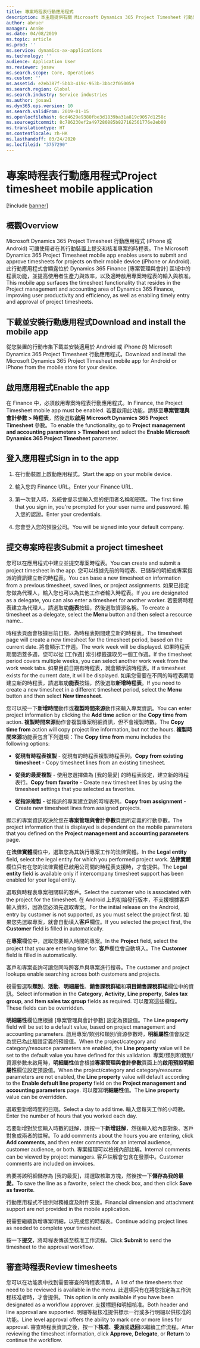 ```yaml
---
title: 專案時程表行動應用程式
description: 本主題提供有關 Microsoft Dynamics 365 Project Timesheet 行動應用程式的資訊。 專案時程表行動應用程式可讓使用者在其行動裝置上提交和核准專案的時程表。
author: abruer
manager: AnnBe
ms.date: 04/08/2019
ms.topic: article
ms.prod: ''
ms.service: dynamics-ax-applications
ms.technology: ''
audience: Application User
ms.reviewer: josaw
ms.search.scope: Core, Operations
ms.custom: ''
ms.assetid: e2eb387f-5bb3-419c-953b-3bbc2f050059
ms.search.region: Global
ms.search.industry: Service industries
ms.author: josaw1
ms.dyn365.ops.version: 10
ms.search.validFrom: 2019-01-15
ms.openlocfilehash: 6cd4629e9380fbe3d1839ba31a819c9057d1258c
ms.sourcegitcommit: 8c786230ef2a497280885b827162561776e2eb00
ms.translationtype: HT
ms.contentlocale: zh-HK
ms.lasthandoff: 03/24/2020
ms.locfileid: "3757290"
---
```

# <a name="project-timesheet-mobile-application"></a><span data-ttu-id="d57ce-104">專案時程表行動應用程式</span><span class="sxs-lookup"><span data-stu-id="d57ce-104">Project timesheet mobile application</span></span>

[!include [banner](../includes/banner.md)]

## <a name="overview"></a><span data-ttu-id="d57ce-105">概觀</span><span class="sxs-lookup"><span data-stu-id="d57ce-105">Overview</span></span>

<span data-ttu-id="d57ce-106">Microsoft Dynamics 365 Project Timesheet 行動應用程式 (iPhone 或 Android) 可讓使用者在其行動裝置上提交和核准專案的時程表。</span><span class="sxs-lookup"><span data-stu-id="d57ce-106">The Microsoft Dynamics 365 Project Timesheet mobile app enables users to submit and approve timesheets for projects on their mobile device (iPhone or Android).</span></span> <span data-ttu-id="d57ce-107">此行動應用程式會顯露位於 Dynamics 365 Finance [專案管理與會計] 區域中的程表功能，並提高使用者生產力與效率，以及適時啟用專案時程表的輸入與核准。</span><span class="sxs-lookup"><span data-stu-id="d57ce-107">This mobile app surfaces the timesheet functionality that resides in the Project management and accounting area of Dynamics 365 Finance, improving user productivity and efficiency, as well as enabling timely entry and approval of project timesheets.</span></span>

## <a name="download-and-install-the-mobile-app"></a><span data-ttu-id="d57ce-108">下載並安裝行動應用程式</span><span class="sxs-lookup"><span data-stu-id="d57ce-108">Download and install the mobile app</span></span>

<span data-ttu-id="d57ce-109">從您裝置的行動市集下載並安裝適用於 Android 或 iPhone 的 Microsoft Dynamics 365 Project Timesheet 行動應用程式。</span><span class="sxs-lookup"><span data-stu-id="d57ce-109">Download and install the Microsoft Dynamics 365 Project Timesheet mobile app for Android or iPhone from the mobile store for your device.</span></span>

## <a name="enable-the-app"></a><span data-ttu-id="d57ce-110">啟用應用程式</span><span class="sxs-lookup"><span data-stu-id="d57ce-110">Enable the app</span></span> 

<span data-ttu-id="d57ce-111">在 Finance 中，必須啟用專案時程表行動應用程式。</span><span class="sxs-lookup"><span data-stu-id="d57ce-111">In Finance, the Project Timesheet mobile app must be enabled.</span></span> <span data-ttu-id="d57ce-112">若要啟用此功能，請移至**專案管理與會計參數 \> 時程表**，然後選取**啟用 Microsoft Dynamics 365 Project Timesheet** 參數。</span><span class="sxs-lookup"><span data-stu-id="d57ce-112">To enable the functionality, go to **Project management and accounting parameters \> Timesheet** and select the **Enable Microsoft Dynamics 365 Project Timesheet** parameter.</span></span>

## <a name="sign-in-to-the-app"></a><span data-ttu-id="d57ce-113">登入應用程式</span><span class="sxs-lookup"><span data-stu-id="d57ce-113">Sign in to the app</span></span>

1.  <span data-ttu-id="d57ce-114">在行動裝置上啟動應用程式。</span><span class="sxs-lookup"><span data-stu-id="d57ce-114">Start the app on your mobile device.</span></span>

2.  <span data-ttu-id="d57ce-115">輸入您的 Finance URL。</span><span class="sxs-lookup"><span data-stu-id="d57ce-115">Enter your Finance URL.</span></span>

3.  <span data-ttu-id="d57ce-116">第一次登入時，系統會提示您輸入您的使用者名稱和密碼。</span><span class="sxs-lookup"><span data-stu-id="d57ce-116">The first time that you sign in, you're prompted for your user name and password.</span></span> <span data-ttu-id="d57ce-117">輸入您的認證。</span><span class="sxs-lookup"><span data-stu-id="d57ce-117">Enter your credentials.</span></span>

4.  <span data-ttu-id="d57ce-118">您會登入您的預設公司。</span><span class="sxs-lookup"><span data-stu-id="d57ce-118">You will be signed into your default company.</span></span>

## <a name="submit-a-project-timesheet"></a><span data-ttu-id="d57ce-119">提交專案時程表</span><span class="sxs-lookup"><span data-stu-id="d57ce-119">Submit a project timesheet</span></span>

<span data-ttu-id="d57ce-120">您可以在應用程式中建立並提交專案時程表。</span><span class="sxs-lookup"><span data-stu-id="d57ce-120">You can create and submit a project timesheet in the app.</span></span> <span data-ttu-id="d57ce-121">您可以根據先前的時程表、已儲存的明細或專案指派的資訊建立新的時程表。</span><span class="sxs-lookup"><span data-stu-id="d57ce-121">You can base a new timesheet on information from a previous timesheet, saved lines, or project assignments.</span></span> <span data-ttu-id="d57ce-122">如果已指定您做為代理人，輸入您也可以為其他工作者輸入時程表。</span><span class="sxs-lookup"><span data-stu-id="d57ce-122">If you are designated as a delegate, you can also enter a timesheet for another worker.</span></span> <span data-ttu-id="d57ce-123">若要將時程表建立為代理人，請選取**功能表**按鈕，然後選取資源名稱。</span><span class="sxs-lookup"><span data-stu-id="d57ce-123">To create a timesheet as a delegate, select the **Menu** button and then select a resource name..</span></span>

<span data-ttu-id="d57ce-124">時程表頁面會根據目前日期，為時程表期間建立新的時程表。</span><span class="sxs-lookup"><span data-stu-id="d57ce-124">The timesheet page will create a new timesheet for the timesheet period, based on the current date.</span></span> <span data-ttu-id="d57ce-125">將會顯示工作週。</span><span class="sxs-lookup"><span data-stu-id="d57ce-125">The work week will be displayed.</span></span> <span data-ttu-id="d57ce-126">如果時程表期間涵蓋多週，您可以從 [工作週] 索引標籤選取另一個工作週。</span><span class="sxs-lookup"><span data-stu-id="d57ce-126">If the timesheet period covers multiple weeks, you can select another work week from the work week tabs.</span></span>
<span data-ttu-id="d57ce-127">如果目前日期有時程表，就會顯示該時程表。</span><span class="sxs-lookup"><span data-stu-id="d57ce-127">If a timesheet exists for the current date, it will be displayed.</span></span> <span data-ttu-id="d57ce-128">如果您需要在不同的時程表期間建立新的時程表，請選取**功能表**按鈕，然後選取**新增時程表**。</span><span class="sxs-lookup"><span data-stu-id="d57ce-128">If you need to create a new timesheet in a different timesheet period, select the **Menu** button and then select **New timesheet**.</span></span>

<span data-ttu-id="d57ce-129">您可以按一下**新增時間**動作或**複製時間來源**動作來輸入專案資訊。</span><span class="sxs-lookup"><span data-stu-id="d57ce-129">You can enter project information by clicking the **Add time** action or the **Copy time from** action.</span></span> <span data-ttu-id="d57ce-130">**複製時間來源**動作會複製專案明細資訊，但不會複製時數。</span><span class="sxs-lookup"><span data-stu-id="d57ce-130">The **Copy time from** action will copy project line information, but not the hours.</span></span> <span data-ttu-id="d57ce-131">**複製時間來源**功能表包含下列選項：</span><span class="sxs-lookup"><span data-stu-id="d57ce-131">The **Copy time from** menu includes the following options:</span></span>

- <span data-ttu-id="d57ce-132">**從現有時程表複製** - 從現有的時程表複製時程表列。</span><span class="sxs-lookup"><span data-stu-id="d57ce-132">**Copy from existing timesheet** - Copy timesheet lines from an existing timesheet.</span></span>

- <span data-ttu-id="d57ce-133">**從我的最愛複製** - 使用您選擇做為 [我的最愛] 的時程表設定，建立新的時程表行。</span><span class="sxs-lookup"><span data-stu-id="d57ce-133">**Copy from favorite** - Create new timesheet lines by using the timesheet settings that you selected as favorites.</span></span>

- <span data-ttu-id="d57ce-134">**從指派複製** - 從指派的專案建立新的時程表列。</span><span class="sxs-lookup"><span data-stu-id="d57ce-134">**Copy from assignment** - Create new timesheet lines from assigned projects.</span></span>

<span data-ttu-id="d57ce-135">顯示的專案資訊取決於您在**專案管理與會計參數**頁面所定義的行動參數。</span><span class="sxs-lookup"><span data-stu-id="d57ce-135">The project information that is displayed is dependent on the mobile parameters that you defined on the **Project management and accounting parameters** page.</span></span>

<span data-ttu-id="d57ce-136">在**法律實體**欄位中，選取您為其執行專案工作的法律實體。</span><span class="sxs-lookup"><span data-stu-id="d57ce-136">In the **Legal entity** field, select the legal entity for which you performed project work.</span></span> <span data-ttu-id="d57ce-137">**法律實體**欄位只有在您的法律實體已啟用公司間的時程表支援時，才會提供。</span><span class="sxs-lookup"><span data-stu-id="d57ce-137">The **Legal entity** field is available only if intercompany timesheet support has been enabled for your legal entity.</span></span>

<span data-ttu-id="d57ce-138">選取與時程表專案相關聯的客戶。</span><span class="sxs-lookup"><span data-stu-id="d57ce-138">Select the customer who is associated with the project for the timesheet.</span></span> <span data-ttu-id="d57ce-139">在 Android 上的初始發行版本，不支援根據客戶輸入資料，因為您必須先選取專案。</span><span class="sxs-lookup"><span data-stu-id="d57ce-139">For the initial release on the Android, entry by customer is not supported, as you must select the project first.</span></span> <span data-ttu-id="d57ce-140">如果您先選取專案，就會自動填入**客戶**欄位。</span><span class="sxs-lookup"><span data-stu-id="d57ce-140">If you selected the project first, the **Customer** field is filled in automatically.</span></span>

<span data-ttu-id="d57ce-141">在**專案**欄位中，選取您要輸入時間的專案。</span><span class="sxs-lookup"><span data-stu-id="d57ce-141">In the **Project** field, select the project that you are entering time for.</span></span> <span data-ttu-id="d57ce-142">**客戶**欄位會自動填入。</span><span class="sxs-lookup"><span data-stu-id="d57ce-142">The **Customer** field is filled in automatically.</span></span>

<span data-ttu-id="d57ce-143">客戶和專案查詢可讓您同時跨客戶與專案進行搜尋。</span><span class="sxs-lookup"><span data-stu-id="d57ce-143">The customer and project lookups enable searching across both customers and projects.</span></span>

<span data-ttu-id="d57ce-144">視需要選取**類別**、**活動**、**明細屬性**、**銷售課稅群組**和**項目銷售課稅群組**欄位中的資訊。</span><span class="sxs-lookup"><span data-stu-id="d57ce-144">Select information in the **Category**, **Activity**, **Line property**, **Sales tax group**, and **Item sales tax group** fields as required.</span></span> <span data-ttu-id="d57ce-145">可以覆寫這些欄位。</span><span class="sxs-lookup"><span data-stu-id="d57ce-145">These fields can be overridden.</span></span>

<span data-ttu-id="d57ce-146">**明細屬性**欄位應根據 [專案管理與會計參數] 設定為預設值。</span><span class="sxs-lookup"><span data-stu-id="d57ce-146">The **Line property** field will be set to a default value, based on project management and accounting parameters.</span></span> <span data-ttu-id="d57ce-147">啟用專案/類別和類別/資源參數時，**明細屬性**值會設定為您已為此驗證定義的預設值。</span><span class="sxs-lookup"><span data-stu-id="d57ce-147">When the project/category and category/resource parameters are enabled, the **Line property** value will be set to the default value you have defined for this validation.</span></span> <span data-ttu-id="d57ce-148">專案/類別和類別/資源參數未啟用時，**明細屬性**值會根據**專案管理與會計參數**頁面上的**啟用預設明細屬性**欄位設定預設值。</span><span class="sxs-lookup"><span data-stu-id="d57ce-148">When the project/category and category/resource parameters are not enabled, the **Line property** value will default according to the **Enable default line property** field on the **Project management and accounting parameters** page.</span></span> <span data-ttu-id="d57ce-149">可以覆寫**明細屬性**值。</span><span class="sxs-lookup"><span data-stu-id="d57ce-149">The **Line property** value can be overridden.</span></span>

<span data-ttu-id="d57ce-150">選取要新增時間的日期。</span><span class="sxs-lookup"><span data-stu-id="d57ce-150">Select a day to add time.</span></span> <span data-ttu-id="d57ce-151">輸入您每天工作的小時數。</span><span class="sxs-lookup"><span data-stu-id="d57ce-151">Enter the number of hours that you worked each day.</span></span>

<span data-ttu-id="d57ce-152">若要新增對於您輸入時數的註解，請按一下**新增註解**，然後輸入給內部對象、客戶對象或兩者的註解。</span><span class="sxs-lookup"><span data-stu-id="d57ce-152">To add comments about the hours you are entering, click **Add comments**, and then enter comments for an internal audience, customer audience, or both.</span></span>
<span data-ttu-id="d57ce-153">專案經理可以檢視內部註解。</span><span class="sxs-lookup"><span data-stu-id="d57ce-153">Internal comments can be viewed by project managers.</span></span> <span data-ttu-id="d57ce-154">客戶註解會包含在發票中。</span><span class="sxs-lookup"><span data-stu-id="d57ce-154">Customer comments are included on invoices.</span></span>

<span data-ttu-id="d57ce-155">若要將該明細儲存為 [我的最愛]，請選取核取方塊，然後按一下**儲存為我的最愛**。</span><span class="sxs-lookup"><span data-stu-id="d57ce-155">To save the line as a favorite, select the check box, and then click **Save as favorite**.</span></span>

<span data-ttu-id="d57ce-156">行動應用程式不提供財務維度及附件支援。</span><span class="sxs-lookup"><span data-stu-id="d57ce-156">Financial dimension and attachment support are not provided in the mobile application.</span></span>

<span data-ttu-id="d57ce-157">視需要繼續新增專案明細，以完成您的時程表。</span><span class="sxs-lookup"><span data-stu-id="d57ce-157">Continue adding project lines as needed to complete your timesheet.</span></span>

<span data-ttu-id="d57ce-158">按一下**提交**，將時程表傳送至核准工作流程。</span><span class="sxs-lookup"><span data-stu-id="d57ce-158">Click **Submit** to send the timesheet to the approval workflow.</span></span>

## <a name="review-timesheets"></a><span data-ttu-id="d57ce-159">審查時程表</span><span class="sxs-lookup"><span data-stu-id="d57ce-159">Review timesheets</span></span>

<span data-ttu-id="d57ce-160">您可以在功能表中找到需要審查的時程表清單。</span><span class="sxs-lookup"><span data-stu-id="d57ce-160">A list of the timesheets that need to be reviewed is available in the menu.</span></span> <span data-ttu-id="d57ce-161">此選項只有在將您指定為工作流程核准者時，才會提供。</span><span class="sxs-lookup"><span data-stu-id="d57ce-161">This option is only available if you have been designated as a workflow approver.</span></span> <span data-ttu-id="d57ce-162">支援標題和明細核准。</span><span class="sxs-lookup"><span data-stu-id="d57ce-162">Both header and line approval are supported.</span></span> <span data-ttu-id="d57ce-163">明細等級核准提供標示一行或多行明細以供核准的功能。</span><span class="sxs-lookup"><span data-stu-id="d57ce-163">Line level approval offers the ability to mark one or more lines for approval.</span></span> <span data-ttu-id="d57ce-164">審查時程表資訊之後，按一下**核准**、**委派**或**退回**以繼續工作流程。</span><span class="sxs-lookup"><span data-stu-id="d57ce-164">After reviewing the timesheet information, click **Approve**, **Delegate**, or **Return** to continue the workflow.</span></span>
